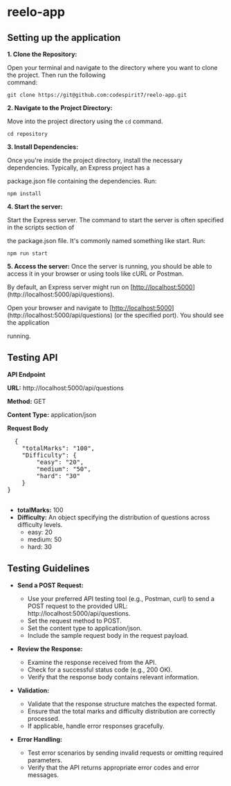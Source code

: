 # reelo-app

## Setting up the application

**1. Clone the Repository:** 
  
  Open your terminal and navigate to the directory where you want to clone the project. Then run the following    
  command:
    
`git clone https://git@github.com:codespirit7/reelo-app.git`


**2. Navigate to the Project Directory:**

  Move into the project directory using the `cd` command.

`cd repository`


**3. Install Dependencies:**

  Once you're inside the project directory, install the necessary dependencies. Typically, an Express project has a 
  
  package.json file containing the dependencies. Run:

`npm install`

**4. Start the server:**

  Start the Express server. The command to start the server is often specified in the scripts section of 
  
  the package.json file. It's commonly named something like start. Run:

`npm run start`

**5. Access the server:**
  Once the server is running, you should be able to access it in your browser or using tools like cURL or Postman.
  
  By default, an Express server might run on [[http://localhost:5000](http://localhost:5000/api/questions)](http://localhost:5000/api/questions).
  
  Open your browser and navigate to [[http://localhost:5000](http://localhost:5000/api/questions)](http://localhost:5000/api/questions) (or the specified port). You should see the application 
  
  running.


## Testing API

**API Endpoint**

**URL:** http://localhost:5000/api/questions

**Method:** GET

**Content Type:** application/json


  
**Request Body**
<pre>
  {
    "totalMarks": "100",
    "Difficulty": {
        "easy": "20",
        "medium": "50",
        "hard": "30"
    }
}
  
</pre>

- **totalMarks:** 100
- **Difficulty:** An object specifying the distribution of questions across difficulty levels.
  - easy: 20
  - medium: 50
  - hard: 30


 ## Testing Guidelines

- **Send a POST Request:**
  - Use your preferred API testing tool (e.g., Postman, curl) to send a POST request to the provided URL: http://localhost:5000/api/questions.
  - Set the request method to POST.
  - Set the content type to application/json.
  - Include the sample request body in the request payload.

- **Review the Response:**
  - Examine the response received from the API.
  - Check for a successful status code (e.g., 200 OK).
  - Verify that the response body contains relevant information.

- **Validation:**
  - Validate that the response structure matches the expected format.
  - Ensure that the total marks and difficulty distribution are correctly processed.
  - If applicable, handle error responses gracefully.

- **Error Handling:**
  - Test error scenarios by sending invalid requests or omitting required parameters.
  - Verify that the API returns appropriate error codes and error messages.




